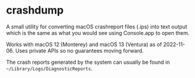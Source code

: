 # crashdump

A small utility for converting macOS crashreport files (.ips) into text output which is the same as
what you would see using Console.app to open them.

Works with macOS 12 (Monterey) and macOS 13 (Ventura) as of 2022-11-06. Uses private APIs so no
guarantees moving forward.

The crash reports generated by the system can usually be found in 
`~/Library/Logs/DiagnosticReports`. 

